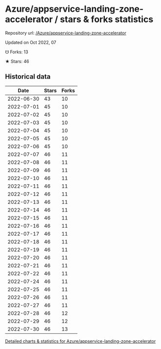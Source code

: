 # Azure/appservice-landing-zone-accelerator / stars & forks statistics

Repository url: [/Azure/appservice-landing-zone-accelerator](https://github.com/Azure/appservice-landing-zone-accelerator)

Updated on Oct 2022, 07

☋ Forks: 13

★ Stars: 46

## Historical data
| Date | Stars | Forks |
|------|-------|-------|
| 2022-06-30 | 43 | 10 | 
| 2022-07-01 | 45 | 10 | 
| 2022-07-02 | 45 | 10 | 
| 2022-07-03 | 45 | 10 | 
| 2022-07-04 | 45 | 10 | 
| 2022-07-05 | 45 | 10 | 
| 2022-07-06 | 45 | 10 | 
| 2022-07-07 | 46 | 11 | 
| 2022-07-08 | 46 | 11 | 
| 2022-07-09 | 46 | 11 | 
| 2022-07-10 | 46 | 11 | 
| 2022-07-11 | 46 | 11 | 
| 2022-07-12 | 46 | 11 | 
| 2022-07-13 | 46 | 11 | 
| 2022-07-14 | 46 | 11 | 
| 2022-07-15 | 46 | 11 | 
| 2022-07-16 | 46 | 11 | 
| 2022-07-17 | 46 | 11 | 
| 2022-07-18 | 46 | 11 | 
| 2022-07-19 | 46 | 11 | 
| 2022-07-20 | 46 | 11 | 
| 2022-07-21 | 46 | 11 | 
| 2022-07-22 | 46 | 11 | 
| 2022-07-24 | 46 | 11 | 
| 2022-07-25 | 46 | 11 | 
| 2022-07-26 | 46 | 11 | 
| 2022-07-27 | 46 | 11 | 
| 2022-07-28 | 46 | 12 | 
| 2022-07-29 | 46 | 12 | 
| 2022-07-30 | 46 | 13 | 


[Detailed charts & statistics for Azure/appservice-landing-zone-accelerator](https://reviewgithub.com/rep/Azure/appservice-landing-zone-accelerator)
